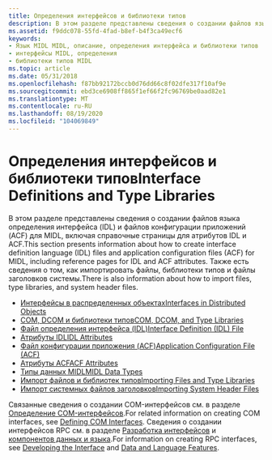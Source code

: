 ```yaml
---
title: Определения интерфейсов и библиотеки типов
description: В этом разделе представлены сведения о создании файлов языка определения интерфейса (IDL) и файлов конфигурации приложений (ACF) для MIDL, включая справочные страницы для атрибутов IDL и ACF.
ms.assetid: f9ddc078-55fd-4fad-b8ef-b4f3ca49ecf6
keywords:
- Язык MIDL MIDL, описание, определения интерфейса и библиотеки типов
- интерфейсы MIDL, определения
- библиотеки типов MIDL
ms.topic: article
ms.date: 05/31/2018
ms.openlocfilehash: f87bb92172bccb0d76dd66c8f02dfe317f10af9e
ms.sourcegitcommit: ebd3ce6908ff865f1ef66f2fc96769be0aad82e1
ms.translationtype: MT
ms.contentlocale: ru-RU
ms.lasthandoff: 08/19/2020
ms.locfileid: "104069849"
---
```

# <a name="interface-definitions-and-type-libraries"></a><span data-ttu-id="9df43-106">Определения интерфейсов и библиотеки типов</span><span class="sxs-lookup"><span data-stu-id="9df43-106">Interface Definitions and Type Libraries</span></span>

<span data-ttu-id="9df43-107">В этом разделе представлены сведения о создании файлов языка определения интерфейса (IDL) и файлов конфигурации приложений (ACF) для MIDL, включая справочные страницы для атрибутов IDL и ACF.</span><span class="sxs-lookup"><span data-stu-id="9df43-107">This section presents information about how to create interface definition language (IDL) files and application configuration files (ACF) for MIDL, including reference pages for IDL and ACF attributes.</span></span> <span data-ttu-id="9df43-108">Также есть сведения о том, как импортировать файлы, библиотеки типов и файлы заголовков системы.</span><span class="sxs-lookup"><span data-stu-id="9df43-108">There is also information about how to import files, type libraries, and system header files.</span></span>

-   [<span data-ttu-id="9df43-109">Интерфейсы в распределенных объектах</span><span class="sxs-lookup"><span data-stu-id="9df43-109">Interfaces in Distributed Objects</span></span>](interfaces-in-distributed-objects.md)
-   [<span data-ttu-id="9df43-110">COM, DCOM и библиотеки типов</span><span class="sxs-lookup"><span data-stu-id="9df43-110">COM, DCOM, and Type Libraries</span></span>](com-dcom-and-type-libraries.md)
-   [<span data-ttu-id="9df43-111">Файл определения интерфейса (IDL)</span><span class="sxs-lookup"><span data-stu-id="9df43-111">Interface Definition (IDL) File</span></span>](interface-definition-idl-file.md)
-   [<span data-ttu-id="9df43-112">Атрибуты IDL</span><span class="sxs-lookup"><span data-stu-id="9df43-112">IDL Attributes</span></span>](idl-attributes.md)
-   [<span data-ttu-id="9df43-113">Файл конфигурации приложения (ACF)</span><span class="sxs-lookup"><span data-stu-id="9df43-113">Application Configuration File (ACF)</span></span>](application-configuration-file-acf-.md)
-   [<span data-ttu-id="9df43-114">Атрибуты ACF</span><span class="sxs-lookup"><span data-stu-id="9df43-114">ACF Attributes</span></span>](acf-attributes.md)
-   [<span data-ttu-id="9df43-115">Типы данных MIDL</span><span class="sxs-lookup"><span data-stu-id="9df43-115">MIDL Data Types</span></span>](midl-data-types.md)
-   [<span data-ttu-id="9df43-116">Импорт файлов и библиотек типов</span><span class="sxs-lookup"><span data-stu-id="9df43-116">Importing Files and Type Libraries</span></span>](importing-files-and-type-libraries.md)
-   [<span data-ttu-id="9df43-117">Импорт системных файлов заголовков</span><span class="sxs-lookup"><span data-stu-id="9df43-117">Importing System Header Files</span></span>](importing-system-header-files.md)

<span data-ttu-id="9df43-118">Связанные сведения о создании COM-интерфейсов см. в разделе [Определение COM-интерфейсов](../com/defining-com-interfaces.md).</span><span class="sxs-lookup"><span data-stu-id="9df43-118">For related information on creating COM interfaces, see [Defining COM Interfaces](../com/defining-com-interfaces.md).</span></span> <span data-ttu-id="9df43-119">Сведения о создании интерфейсов RPC см. в разделе [Разработка интерфейсов](/windows/desktop/Rpc/developing-the-interface) и [компонентов данных и языка](/windows/desktop/Rpc/data-and-language-features).</span><span class="sxs-lookup"><span data-stu-id="9df43-119">For information on creating RPC interfaces, see [Developing the Interface](/windows/desktop/Rpc/developing-the-interface) and [Data and Language Features](/windows/desktop/Rpc/data-and-language-features).</span></span>

 

 